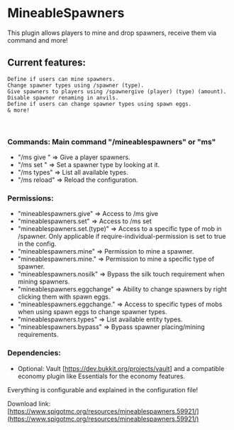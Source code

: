 # MineableSpawners
This plugin allows players to mine and drop spawners, receive them via command and more!​


## Current features:

    Define if users can mine spawners.​
    Change spawner types using /spawner (type).​
    Give spawners to players using /spawnergive (player) (type) (amount).​
    Disable spawner renaming in anvils.​
    Define if users can change spawner types using spawn eggs.​
    & more!​

​
### Commands: Main command "/mineablespawners" or "ms"

   * "/ms give <player> <type> <amount>" => Give a player spawners.
   * "/ms set <mob>" => Set a spawner type by looking at it.
   * "/ms types" => List all available types.
   * "/ms reload" => Reload the configuration.

### Permissions:

   * "mineablespawners.give" => Access to /ms give
   * "mineablespawners.set" => Access to /ms set
   * "mineablespawners.set.(type)" => Access to a specific type of mob in /spawner. Only applicable if require-individual-permission is set to true in the config.
   * "mineablespawners.mine" => Permission to mine a spawner.
   * "mineablespawners.mine.<type>" => Permission to mine a specific type of spawner.
   * "mineablespawners.nosilk" => Bypass the silk touch requirement when mining spawners.
   * "mineablespawners.eggchange" => Ability to change spawners by right clicking them with spawn eggs.
   * "mineablespawners.eggchange.<type>" => Access to specific types of mobs when using spawn eggs to change spawner types.
   * "mineablespawners.types" => List available entity types.
   * "mineablespawners.bypass" => Bypass spawner placing/mining requirements.

### Dependencies:

   * Optional: Vault [https://dev.bukkit.org/projects/vault] and a compatible economy plugin like Essentials for the economy features.


Everything is configurable and explained in the configuration file!

Download link: [https://www.spigotmc.org/resources/mineablespawners.59921/](https://www.spigotmc.org/resources/mineablespawners.59921/)
